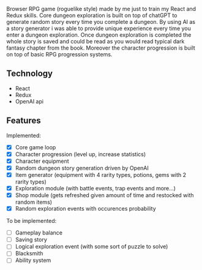 Browser RPG game (roguelike style) made by me just to train my React and Redux skills.
Core dungeon exploration is built on top of chatGPT to generate random story every time you complete a dungeon. By using AI as a story generator i was able to provide unique experience every time you enter a dungeon exploration. Once dungeon exploration is completed the whole story is saved and could be read as you would read typical dark fantasy chapter from the book.
Moreover the character progression is built on top of basic RPG progression systems.

## Technology

- React
- Redux
- OpenAI api

## Features

Implemented:

- [x] Core game loop
- [x] Character progression (level up, increase statistics)
- [x] Character equipment
- [x] Random dungeon story generation driven by OpenAI
- [x] Item generator (equipment with 4 rarity types, potions, gems with 2 rarity types)
- [x] Exploration module (with battle events, trap events and more...)
- [x] Shop module (gets refreshed given amount of time and restocked with random items)
- [x] Random exploration events with occurences probability

To be implemented:

- [ ] Gameplay balance
- [ ] Saving story
- [ ] Logical exploration event (with some sort of puzzle to solve)
- [ ] Blacksmith
- [ ] Ability system
